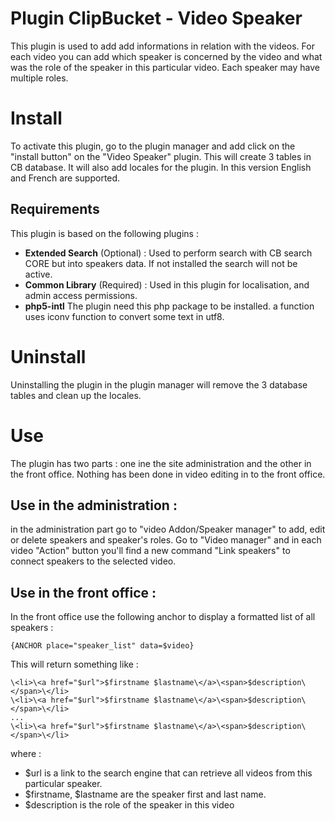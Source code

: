# Plugin ClipBucket - Video Speaker
This plugin is used to add add informations in relation with the videos. For each video you can add which speaker is concerned by the video and what was the role of the speaker in this particular video. Each speaker may have multiple roles.

# Install
To activate this plugin, go to the plugin manager and add click on the "install button" on the "Video Speaker" plugin. 
This will create 3 tables in CB database. It will also add locales for the plugin. In this version English and French are supported.

## Requirements
This plugin is based on the following plugins :

- **Extended Search** (Optional) : Used to perform search with CB search CORE but into speakers data. If not installed the search will not be active.
- **Common Library** (Required) : Used in this plugin for localisation, and admin access permissions. 
- **php5-intl** The plugin need this php package to be installed. a function uses iconv function to convert some text in utf8.

# Uninstall
Uninstalling the plugin in the plugin manager will remove the 3 database tables and clean up the locales.
	
# Use
The plugin has two parts : one ine the site administration and the other in the front office. Nothing has been done in video editing in to the front office.

## Use in the administration :
in the administration part go to "video Addon/Speaker manager" to add, edit or delete speakers and speaker's roles.
Go to "Video manager" and in each video "Action" button you'll find a new command "Link speakers" to connect speakers to the selected video. 

## Use in the front office :
In the front office use the following anchor to display a formatted list of all speakers :

	{ANCHOR place="speaker_list" data=$video}

This will return something like :

	\<li>\<a href="$url">$firstname $lastname\</a>\<span>$description\</span>\</li>
	\<li>\<a href="$url">$firstname $lastname\</a>\<span>$description\</span>\</li>
	...
	\<li>\<a href="$url">$firstname $lastname\</a>\<span>$description\</span>\</li>

where :

- $url is a link to the search engine that can retrieve all videos from this particular speaker.
- $firstname, $lastname are the speaker first and last name.
- $description is the role of the speaker in this video 